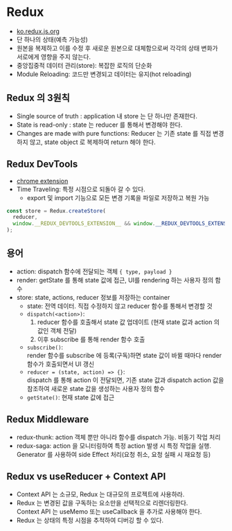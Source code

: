 # Redux

- [ko.redux.js.org](https://ko.redux.js.org/)
- 단 하나의 상태(예측 가능성)
- 원본을 복제하고 이를 수정 후 새로운 원본으로 대체함으로써 각각의 상태 변화가 서로에게 영향을 주지 않는다.
- 중앙집중적 데이터 관리(store): 복잡한 로직의 단순화
- Module Reloading: 코드만 변경되고 데이터는 유지(hot reloading)

## Redux 의 3원칙

- Single source of truth : application 내 store 는 단 하나만 존재한다.
- State is read-only : state 는 reducer 를 통해서 변경해야 한다.
- Changes are made with pure functions: Reducer 는 기존 state 를 직접 변경하지 않고, state object 로 복제하여 return 해야 한다.

## Redux DevTools

- [chrome extension](https://chrome.google.com/webstore/detail/redux-devtools/lmhkpmbekcpmknklioeibfkpmmfibljd)
- Time Traveling: 특정 시점으로 되돌아 갈 수 있다.
  - export 및 import 기능으로 모든 변경 기록을 파일로 저장하고 복원 가능

```js
const store = Redux.createStore(
  reducer,
  window.__REDUX_DEVTOOLS_EXTENSION__ && window.__REDUX_DEVTOOLS_EXTENSION__()
);
```

## 용어

- action: dispatch 함수에 전달되는 객체 `{ type, payload }`
- render: getState 를 통해 state 값에 접근, UI를 rendering 하는 사용자 정의 함수
- store: state, actions, reducer 정보를 저장하는 container
  - state: 전역 데이터. 직접 수정하지 않고 reducer 함수를 통해서 변경할 것
  - `dispatch(<action>)`:
    1. reducer 함수를 호출해서 state 값 업데이트 (현재 state 값과 action 의 값인 객체 전달)
    2. 이후 subscribe 를 통해 render 함수 호출
  - `subscribe()`:  
    render 함수를 subscribe 에 등록(구독)하면 state 값이 바뀔 때마다 render 함수가 호출되면서 UI 갱신
  - `reducer = (state, action) => {}`:  
    dispatch 를 통해 action 이 전달되면, 기존 state 값과 dispatch action 값을 참조하여 새로운 state 값을 생성하는 사용자 정의 함수
  - `getState()`: 현재 state 값에 접근

## Redux Middleware

- redux-thunk: action 객체 뿐만 아니라 함수를 dispatch 가능. 비동기 작업 처리
- redux-saga: action 을 모니터링하여 특정 action 발생 시 특정 작업을 실행.  
  Generator 를 사용하여 side Effect 처리(요청 취소, 요청 실패 시 재요청 등)

## Redux vs useReducer + Context API

- Context API 는 소규모, Redux 는 대규모의 프로젝트에 사용하라.
- Redux 는 변경된 값을 구독하는 요소만을 선택적으로 리렌더링한다.  
  Context API 는 useMemo 또는 useCallback 을 추가로 사용해야 한다.
- Redux 는 상태의 특정 시점을 추적하여 디버깅 할 수 있다.
